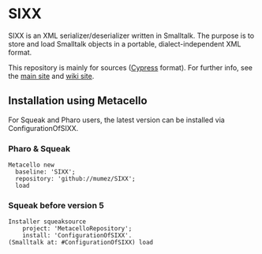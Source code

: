 # SIXX

SIXX is an XML serializer/deserializer written in Smalltalk. The purpose is to store and load Smalltalk objects in a portable, dialect-independent XML format.

This repository is mainly for sources ([Cypress](<https://github.com/CampSmalltalk/Cypress>) format). For further info, see the [main site](http://www.mars.dti.ne.jp/~umejava/smalltalk/sixx/index.html) and [wiki site](https://swikis.ddo.jp/umejava/SIXX).

## Installation using Metacello

For Squeak and Pharo users, the latest version can be installed via ConfigurationOfSIXX.

### Pharo & Squeak

```Smalltalk
Metacello new
  baseline: 'SIXX';
  repository: 'github://mumez/SIXX';
  load
```

### Squeak before version 5

```Smalltalk
Installer squeaksource
    project: 'MetacelloRepository';
    install: 'ConfigurationOfSIXX'. 
(Smalltalk at: #ConfigurationOfSIXX) load
```
